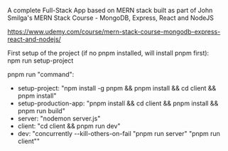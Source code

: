 A complete Full-Stack App based on MERN stack built as part of John Smilga's MERN Stack Course - MongoDB, Express, React and NodeJS

https://www.udemy.com/course/mern-stack-course-mongodb-express-react-and-nodejs/

First setup of the project (if no pnpm installed, will install pnpm first):  
npm run setup-project

pnpm run "command":

- setup-project: "npm install -g pnpm && pnpm install && cd client && pnpm install"
- setup-production-app: "pnpm install && cd client && pnpm install && pnpm run build"
- server: "nodemon server.js"
- client: "cd client && pnpm run dev"
- dev: "concurrently --kill-others-on-fail \"pnpm run server\" \"pnpm run client\""

